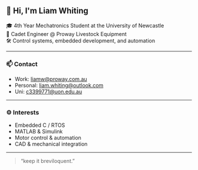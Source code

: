 ## 👋 Hi, I'm Liam Whiting

🎓 4th Year Mechatronics Student at the University of Newcastle  
🔧 Cadet Engineer @ Proway Livestock Equipment  
🛠️ Control systems, embedded development, and automation  

---

### 📫 Contact

- Work: liamw@proway.com.au  
- Personal: liam.whiting@outlook.com
- Uni: c3399771@uon.edu.au 

---

### ⚙️ Interests

- Embedded C / RTOS  
- MATLAB & Simulink  
- Motor control & automation  
- CAD & mechanical integration  

---

> “keep it breviloquent.”
